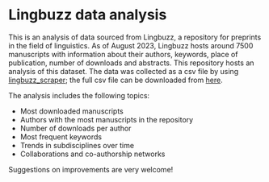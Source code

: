 # Lingbuzz data analysis
This is an analysis of data sourced from Lingbuzz, a repository for preprints in the field of linguistics. As of August 2023, Lingbuzz hosts around 7500 manuscripts with information about their authors, keywords, place of publication, number of downloads and abstracts. This repository hosts an analysis of this dataset. The data was collected as a csv file by using [lingbuzz_scraper](https://github.com/cmunozperez/lingbuzz_scraper); the full csv file can be downloaded from [here](https://github.com/cmunozperez/lingbuzz_scraper/blob/master/lingbuzz%20Aug_23_2023/lingbuzz_002_007537.csv).

The analysis includes the following topics:

- Most downloaded manuscripts
- Authors with the most manuscripts in the repository
- Number of downloads per author
- Most frequent keywords
- Trends in subdisciplines over time
- Collaborations and co-authorship networks

Suggestions on improvements are very welcome!
